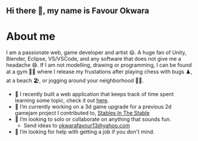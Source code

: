 ## Hi there 👋, my name is Favour Okwara

# About me
I am a passionate web, game developer and artist 😃. A huge fan of Unity, Blender, Eclipse, VS/VSCode, and any software that does not give me a headache 😅. If I am not modelling, drawing or programming, I can be found at a gym 🏋️‍♂️ where I release my frustations after playing chess with bugs ♟️, at a beach 🏖️, or jogging around your neighborhood 🏃‍♂️.

- 🥱 I recently built a web application that keeps track of time spent learning some topic, check it out [here](https://github.com/Okwara-Favour/StudyTracker).
- 🔭 I’m currently working on a 3d game upgrade for a previous 2d gamejam project I contributed to, [Stables In The Stable](https://itch.io/jam/uvgd-2025-reading-break-jam/rate/3355125)
- 👯 I’m looking to solo or collaborate on anything that sounds fun.
  - Send ideas to okwarafavour13@yahoo.com  
- 🤔 I’m looking for help with getting a job if you don't mind.

<!--
**Okwara-Favour/Okwara-Favour** is a ✨ _special_ ✨ repository because its `README.md` (this file) appears on your GitHub profile.

Here are some ideas to get you started:

- 🔭 I’m currently working on ...
- 🌱 I’m currently learning ...
- 👯 I’m looking to collaborate on ...
- 🤔 I’m looking for help with ...
- 💬 Ask me about ...
- 📫 How to reach me: ...
- 😄 Pronouns: ...
- ⚡ Fun fact: ...
-->
